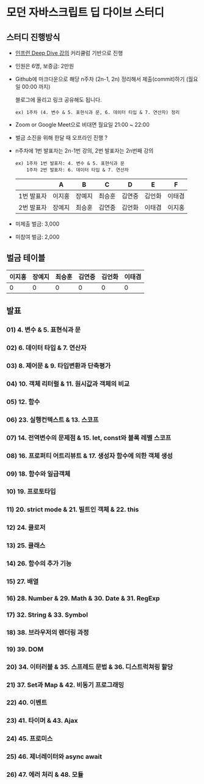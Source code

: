 # 모던 자바스크립트 딥 다이브 스터디

## 스터디 진행방식

- [인프런 Deep Dive 강의](https://www.inflearn.com/course/%EB%AA%A8%EB%8D%98-%EC%9E%90%EB%B0%94%EC%8A%A4%ED%81%AC%EB%A6%BD%ED%8A%B8-%EB%94%A5%EB%8B%A4%EC%9D%B4%EB%B8%8C) 커리큘럼 기반으로 진행
- 인원은 6명, 보증금: 2만원
- Github에 마크다운으로 해당 n주차 (2n-1, 2n) 정리해서 제출(commit)하기 (월요일 00:00 까지)

  블로그에 올리고 링크 공유해도 됩니다.

      ex) 1주차 (4. 변수 & 5. 표현식과 문, 6. 데이터 타입 & 7. 연산자) 정리

- Zoom or Google Meet으로 비대면 월요일 21:00 ~ 22:00
- 벌금 소진을 위해 한달 때 오프라인 진행 ?
- n주차에 1번 발표자는 2n-1번 강의, 2번 발표자는 2n번째 강의

      ex) 1주차 1번 발표자: 4. 변수 & 5. 표현식과 문
          1주차 2번 발표자: 6. 데이터 타입 & 7. 연산자

  |            | A      | B      | C      | D      | E      | F      |
  | ---------- | ------ | ------ | ------ | ------ | ------ | ------ |
  | 1번 발표자 | 이지홍 | 장예지 | 최승훈 | 김연중 | 김언화 | 이태겸 |
  | 2번 발표자 | 장예지 | 최승훈 | 김연중 | 김언화 | 이태겸 | 이지홍 |

- 미제출 벌금: 3,000
- 미참여 벌금: 2,000

## 벌금 테이블

| 이지홍 | 장예지 | 최승훈 | 김연중 | 김언화 | 이태겸 |
| ------ | ------ | ------ | ------ | ------ | ------ |
| 0      | 0      | 0      | 0      | 0      | 0      |

## 발표

### **01) 4. 변수 & 5. 표현식과 문**

### **02) 6. 데이터 타입 & 7. 연산자**

### **03) 8. 제어문 & 9. 타입변환과 단축평가**

### **04) 10. 객체 리터럴 & 11. 원시값과 객체의 비교**

### **05) 12. 함수**

### **06) 23. 실행컨텍스트 & 13. 스코프**

### **07) 14. 전역변수의 문제점 & 15. let, const와 블록 레벨 스코프**

### **08) 16. 프로퍼티 어트리뷰트 & 17. 생성자 함수에 의한 객체 생성**

### **09) 18. 함수와 일급객체**

### **10) 19. 프로토타입**

### **11) 20. strict mode & 21. 빌트인 객체 & 22. this**

### **12) 24. 클로저**

### **13) 25. 클래스**

### **14) 26. 함수의 추가 기능**

### **15) 27. 배열**

### **16) 28. Number & 29. Math & 30. Date & 31. RegExp**

### **17) 32. String & 33. Symbol**

### **18) 38. 브라우저의 렌더링 과정**

### **19) 39. DOM**

### **20) 34. 이터러블 & 35. 스프레드 문법 & 36. 디스트럭쳐링 할당**

### **21) 37. Set과 Map & 42. 비동기 프로그래밍**

### **22) 40. 이벤트**

### **23) 41. 타이머 & 43. Ajax**

### **24) 45. 프로미스**

### **25) 46. 제너레이터와 async await**

### **26) 47. 에러 처리 & 48. 모듈**

